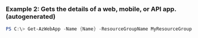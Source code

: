 
### Example 2: Gets the details of a web, mobile, or API app. (autogenerated)
```powershell
PS C:\> Get-AzWebApp -Name {Name} -ResourceGroupName MyResourceGroup


